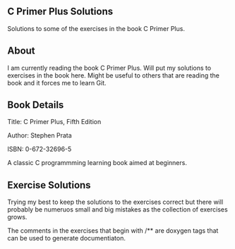 C Primer Plus Solutions
-----------------------
Solutions to some of the exercises in the book C Primer Plus.

About
-----
I am currently reading the book C Primer Plus. Will put my solutions to
exercises in the book here. Might be useful to others that are reading the book and it forces me to learn Git.

Book Details
------------
Title: C Primer Plus, Fifth Edition

Author: Stephen Prata

ISBN: 0-672-32696-5


A classic C programmming learning book aimed at beginners.

Exercise Solutions
------------------
Trying my best to keep the solutions to the exercises correct but there will probably be numeruos small and big mistakes as the collection of exercises grows.

The comments in the exercises that begin with /** are doxygen tags that can be used to generate documentiaton.
